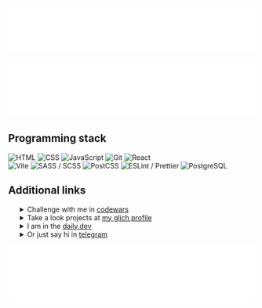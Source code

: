 
[![My name is maxim, I am a frontend developer. Here you can see when I joined github, how many followers I have and how much I contributed today.](/metrics.classic.svg)](https://t.me/tgxzz)

[![Here are my most used languages](/metrics.plugin.languages.svg)]([https://glitch.com/@maxim-klenov](https://t.me/tgxzz))

<h2>Programming stack</h2>
<div align="left"> <img src="https://img.shields.io/badge/HTML-E34F26?style=for-the-badge&logo=html5&logoColor=white" alt="HTML" /> <img src="https://img.shields.io/badge/CSS-1572B6?style=for-the-badge&logo=css3&logoColor=white" alt="CSS" /> <img src="https://img.shields.io/badge/JavaScript-F7DC6F?style=for-the-badge&logo=javascript&logoColor=black" alt="JavaScript" /> <img src="https://img.shields.io/badge/Git-F05032?style=for-the-badge&logo=git&logoColor=white" alt="Git" /> <!-- <img src="https://img.shields.io/badge/TypeScript-3178C6?style=for-the-badge&logo=typescript&logoColor=white" alt="TypeScript" /> --> <img src="https://img.shields.io/badge/React-61DAFB?style=for-the-badge&logo=react&logoColor=black" alt="React" /> </div>

<div align="left"> <img src="https://img.shields.io/badge/Vite-646CFF?style=for-the-badge&logo=vite&logoColor=white" alt="Vite" /> <img src="https://img.shields.io/badge/SASS-CC6699?style=for-the-badge&logo=sass&logoColor=white" alt="SASS / SCSS" /> <img src="https://img.shields.io/badge/PostCSS-DD3A0A?style=for-the-badge&logo=postcss&logoColor=white" alt="PostCSS" /> <img src="https://img.shields.io/badge/ESLint-4B32C3?style=for-the-badge&logo=eslint&logoColor=white" alt="ESLint / Prettier" /> <img src="https://img.shields.io/badge/PostgreSQL-4169E1?style=for-the-badge&logo=postgresql&logoColor=white" alt="PostgreSQL" /> </div>

<h2>Additional links</h2>
<ul color="#34383b">
  <details>
   <summary> Challenge with me in <a href="https://www.codewars.com/users/maxklenov" target="_black">codewars</a></summary>
   <img src="https://www.codewars.com/users/maxklenov/badges/large" width="400" alt="maxim codewars stats">
  </details>
  <details>
   <summary> Take a look projects at <a href="https://glitch.com/@maxim-klenov" target="_black">my glich profile</a></summary>
   <img src="/glitch_prof.png" width="450" alt="maxim glich profile">
  </details>
  </details>
  <details>
   <summary> I am in the <a href="https://dly.to/iAserb6OIiX" target="_black">daily.dev</a></summary>
   <a href="https://app.daily.dev/maxklenov"><img src="https://api.daily.dev/devcards/v2/g1wmm1fUgTK30Zh099RDA.png?type=wide&r=d4g" width="452" alt="Maxim's Dev Card"/></a>
  </details>
  <details>
   <summary> Or just say hi in <a href="https://t.me/tgxzz" target="_black">telegram</a></summary>
   Yo, what was I supposed to put in here? 
  </details>
</ul>
 
![Here are my metrics of my habits (when do I code, or what is the most active day of the week)](metrics.plugin.habits.facts.svg)
